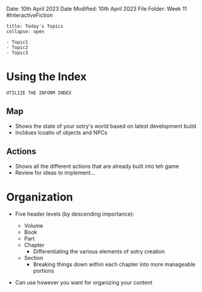 Date: 10th April 2023
Date Modified: 10th April 2023
File Folder: Week 11
#InteractiveFiction 

```ad-abstract
title: Today's Topics
collapse: open

- Topic1
- Topic2
- Topic3

```

# Using the Index

```ad-important
UTILIZE THE INFORM INDEX
```

## Map

- Shows the state of your sotry's world based on latest development build
- Incldues lcoatio of objects and NPCs

## Actions

- Shows all the different actions that are already built into teh game
- Review for ideas to implement...

# Organization

- Five header levels (by descending importance):
	- Volume
	- Book
	- Part
	- Chapter
		- Differentiating the various elements of sotry creation
	- Section
		- Breaking things down within each chapter into more manageable portions

- Can use however you want for organizing your content

